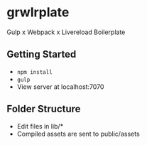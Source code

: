 # grwlrplate
Gulp x Webpack x Livereload Boilerplate

## Getting Started
- `npm install`
- `gulp`
- View server at localhost:7070

## Folder Structure
- Edit files in lib/*
- Compiled assets are sent to public/assets
